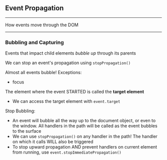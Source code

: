 ## Event Propagation
---
How events move through the DOM

---

### Bubbling and Capturing

Events that impact child elements *bubble up* through its parents

We can stop an event's propagation using ```stopPropagation()```

Almost all events bubble! 
Exceptions:
- focus

The element where the event STARTED is called the **target element**
- We can access the target element with ```event.target```

Stop Bubbling:
- An event will bubble all the way up to the document object, or even to the window. All handlers in the path will be called as the event bubbles to the surface
- We can use ```stopPropagation()``` on any handler in the path! The handler on which it calls WILL also be triggered
- To stop upward propagation AND prevent handlers on current element from running, use ```event.stopImmediatePropagation()```